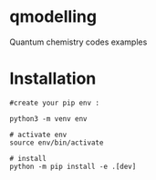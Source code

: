 # qmodelling
Quantum chemistry codes examples

# Installation

```shell
#create your pip env : 

python3 -m venv env

# activate env
source env/bin/activate

# install
python -m pip install -e .[dev]

```
